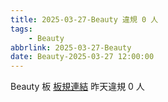 ```yaml
---
title: 2025-03-27-Beauty 違規 0 人
tags:
    - Beauty
abbrlink: 2025-03-27-Beauty
date: Beauty-2025-03-27 12:00:00
---
```

Beauty 板 [板規連結](https://www.ptt.cc/bbs/Beauty/M.1630069980.A.84B.html)
昨天違規 0 人
